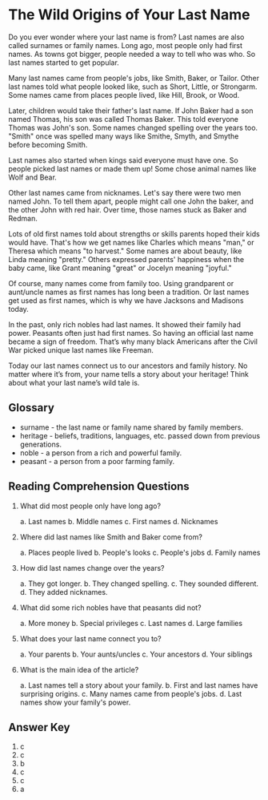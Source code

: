 # The Wild Origins of Your Last Name

Do you ever wonder where your last name is from? Last names are also called surnames or family names. Long ago, most people only had first names. As towns got bigger, people needed a way to tell who was who. So last names started to get popular.

Many last names came from people's jobs, like Smith, Baker, or Tailor. Other last names told what people looked like, such as Short, Little, or Strongarm. Some names came from places people lived, like Hill, Brook, or Wood.

Later, children would take their father's last name. If John Baker had a son named Thomas, his son was called Thomas Baker. This told everyone Thomas was John's son. Some names changed spelling over the years too. "Smith" once was spelled many ways like Smithe, Smyth, and Smythe before becoming Smith.

Last names also started when kings said everyone must have one. So people picked last names or made them up! Some chose animal names like Wolf and Bear.

Other last names came from nicknames. Let's say there were two men named John. To tell them apart, people might call one John the baker, and the other John with red hair. Over time, those names stuck as Baker and Redman.

Lots of old first names told about strengths or skills parents hoped their kids would have. That's how we get names like Charles which means "man," or Theresa which means "to harvest." Some names are about beauty, like Linda meaning "pretty." Others expressed parents' happiness when the baby came, like Grant meaning "great" or Jocelyn meaning "joyful."

Of course, many names come from family too. Using grandparent or aunt/uncle names as first names has long been a tradition. Or last names get used as first names, which is why we have Jacksons and Madisons today.

In the past, only rich nobles had last names. It showed their family had power. Peasants often just had first names. So having an official last name became a sign of freedom. That’s why many black Americans after the Civil War picked unique last names like Freeman.

Today our last names connect us to our ancestors and family history. No matter where it’s from, your name tells a story about your heritage! Think about what your last name’s wild tale is.

## Glossary

- surname - the last name or family name shared by family members.
- heritage - beliefs, traditions, languages, etc. passed down from previous generations.
- noble - a person from a rich and powerful family.
- peasant - a person from a poor farming family.

## Reading Comprehension Questions

1. What did most people only have long ago?

   a. Last names
   b. Middle names
   c. First names
   d. Nicknames

2. Where did last names like Smith and Baker come from?

   a. Places people lived
   b. People's looks
   c. People's jobs
   d. Family names

3. How did last names change over the years?

   a. They got longer.
   b. They changed spelling.
   c. They sounded different.
   d. They added nicknames.

4. What did some rich nobles have that peasants did not?

   a. More money
   b. Special privileges
   c. Last names
   d. Large families

5. What does your last name connect you to?

   a. Your parents
   b. Your aunts/uncles
   c. Your ancestors
   d. Your siblings

6. What is the main idea of the article?

   a. Last names tell a story about your family.
   b. First and last names have surprising origins.
   c. Many names came from people's jobs.
   d. Last names show your family's power.

## Answer Key

1. c
2. c
3. b
4. c
5. c
6. a
